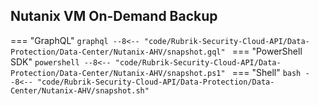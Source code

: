 ## Nutanix VM On-Demand Backup

=== "GraphQL"
    ```graphql
    --8<-- "code/Rubrik-Security-Cloud-API/Data-Protection/Data-Center/Nutanix-AHV/snapshot.gql"
    ```
=== "PowerShell SDK"
    ```powershell
    --8<-- "code/Rubrik-Security-Cloud-API/Data-Protection/Data-Center/Nutanix-AHV/snapshot.ps1"
    ```
=== "Shell"
    ```bash
    --8<-- "code/Rubrik-Security-Cloud-API/Data-Protection/Data-Center/Nutanix-AHV/snapshot.sh"
    ```